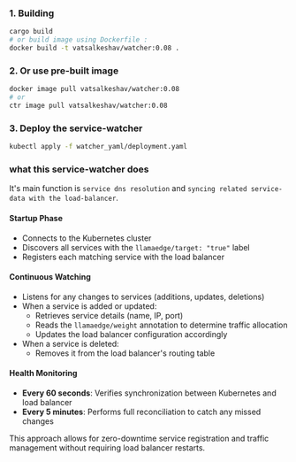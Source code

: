 ### 1. Building
```sh
cargo build
# or build image using Dockerfile :
docker build -t vatsalkeshav/watcher:0.08 . 
```

### 2. Or use pre-built image
```sh
docker image pull vatsalkeshav/watcher:0.08
# or
ctr image pull vatsalkeshav/watcher:0.08
```

### 3. Deploy the service-watcher
```sh
kubectl apply -f watcher_yaml/deployment.yaml
```

### what this service-watcher does

It's main function is `service dns resolution` and `syncing related service-data with the load-balancer`.

#### Startup Phase
- Connects to the Kubernetes cluster
- Discovers all services with the `llamaedge/target: "true"` label
- Registers each matching service with the load balancer

#### Continuous Watching
- Listens for any changes to services (additions, updates, deletions)
- When a service is added or updated:
    - Retrieves service details (name, IP, port)
    - Reads the `llamaedge/weight` annotation to determine traffic allocation
    - Updates the load balancer configuration accordingly
- When a service is deleted:
    - Removes it from the load balancer's routing table

#### Health Monitoring
- **Every 60 seconds**: Verifies synchronization between Kubernetes and load balancer
- **Every 5 minutes**: Performs full reconciliation to catch any missed changes

This approach allows for zero-downtime service registration and traffic management without requiring load balancer restarts.
